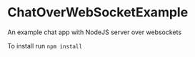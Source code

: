 ChatOverWebSocketExample
========================

An example chat app with NodeJS server over websockets

To install run
``` npm install ```
